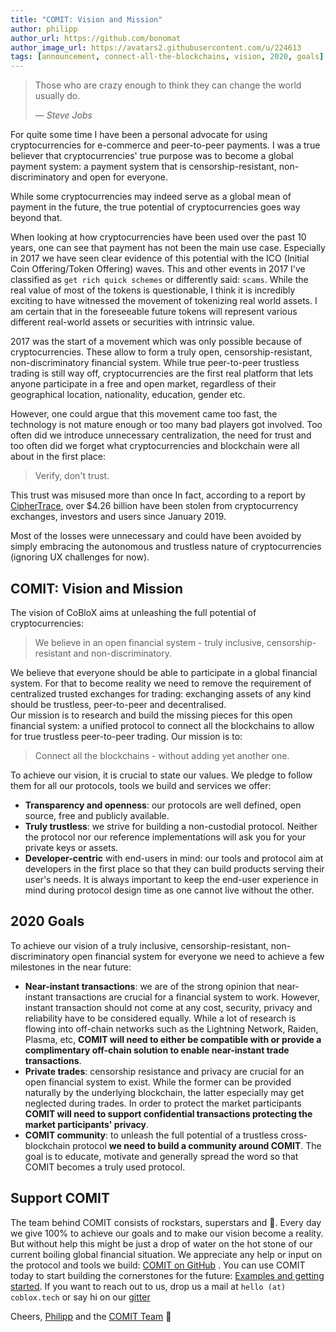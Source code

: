 ```yaml
---
title: "COMIT: Vision and Mission"
author: philipp
author_url: https://github.com/bonomat
author_image_url: https://avatars2.githubusercontent.com/u/224613
tags: [announcement, connect-all-the-blockchains, vision, 2020, goals]
---
```


> Those who are crazy enough to think they can change the world usually do.
>
> — _Steve Jobs_


For quite some time I have been a personal advocate for using cryptocurrencies for e-commerce and peer-to-peer payments. 
I was a true believer that cryptocurrencies' true purpose was to become a global payment system: a payment system that is censorship-resistant, non-discriminatory and open for everyone.

<!--truncate-->

While some cryptocurrencies may indeed serve as a global mean of payment in the future, the true potential of cryptocurrencies goes way beyond that.

When looking at how cryptocurrencies have been used over the past 10 years, one can see that payment has not been the main use case. 
Especially in 2017 we have seen clear evidence of this potential with the ICO (Initial Coin Offering/Token Offering) waves. 
This and other events in 2017 I've classified as `get rich quick schemes` or differently said: `scams`.
While the real value of most of the tokens is questionable, I think it is incredibly exciting to have witnessed the movement of tokenizing real world assets. 
I am certain that in the foreseeable future tokens will represent various different real-world assets or securities with intrinsic value.

2017 was the start of a movement which was only possible because of cryptocurrencies. 
These allow to form a truly open, censorship-resistant, non-discriminatory financial system.
While true peer-to-peer trustless trading is still way off, cryptocurrencies are the first real platform that lets anyone participate in a free and open market, regardless of their geographical location, nationality, education, gender etc.

However, one could argue that this movement came too fast, the technology is not mature enough or too many bad players got involved. 
Too often did we introduce unnecessary centralization, the need for trust and too often did we forget what cryptocurrencies and blockchain were all about in the first place:

> Verify, don't trust.

This trust was misused more than once
In fact, according to a report by [CipherTrace](https://ciphertrace.com/wp-content/uploads/2019/08/CipherTrace-Cryptocurrency-Anti-Money-Laundering-Report-2019-Q2-1.pdf), over $4.26 billion have been stolen from cryptocurrency exchanges, investors and users since January 2019.


Most of the losses were unnecessary and could have been avoided by simply embracing the autonomous and trustless nature of cryptocurrencies (ignoring UX challenges for now).


## COMIT: Vision and Mission

The vision of CoBloX aims at unleashing the full potential of cryptocurrencies:

> We believe in an open financial system - truly inclusive, censorship-resistant and non-discriminatory. 

We believe that everyone should be able to participate in a global financial system. 
For that to become reality we need to remove the requirement of centralized trusted exchanges for trading: exchanging assets of any kind should be trustless, peer-to-peer and decentralised.  
Our mission is to research and build the missing pieces for this open financial system: a unified protocol to connect all the blockchains to allow for true trustless peer-to-peer trading. Our mission is to: 

> Connect all the blockchains - without adding yet another one.

To achieve our vision, it is crucial to state our values. We pledge to follow them for all our protocols, tools we build and services we offer:

* **Transparency and openness**: our protocols are well defined, open source, free and publicly available.
* **Truly trustless**:  we strive for building a non-custodial protocol. 
Neither the protocol nor our reference implementations will ask you for your private keys or assets.
* **Developer-centric** with end-users in mind: our tools and protocol aim at developers in the first place so that they can build products serving their user's needs. 
It is always important to keep the end-user experience in mind during protocol design time as one cannot live without the other.


## 2020 Goals

To achieve our vision of a truly inclusive, censorship-resistant, non-discriminatory open financial system for everyone we need to achieve a few milestones in the near future:
* **Near-instant transactions**: we are of the strong opinion that near-instant transactions are crucial for a financial system to work.
However, instant transaction should not come at any cost, security, privacy and reliability have to be considered equally. 
While a lot of research is flowing into off-chain networks such as the Lightning Network, Raiden, Plasma, etc, 
**COMIT will need to either be compatible with or provide a complimentary off-chain solution to enable near-instant trade transactions**.
* **Private trades**: censorship resistance and privacy are crucial for an open financial system to exist.
While the former can be provided naturally by the underlying blockchain, the latter especially may get neglected during trades. 
In order to protect the market participants **COMIT will need to support confidential transactions protecting the market participants' privacy**.
* **COMIT community**: to unleash the full potential of a trustless cross-blockchain protocol **we need to build a community around COMIT**. 
The goal is to educate, motivate and generally spread the word so that COMIT becomes a truly used protocol.


## Support COMIT

The team behind COMIT consists of rockstars, superstars and 🦄. 
Every day we give 100% to achieve our goals and to make our vision become a reality. 
But without help this might be just a drop of water on the hot stone of our current boiling global financial situation. 
We appreciate any help or input on the protocol and tools we build: [COMIT on GitHub](https://github.com/comit-network/) .
You can use COMIT today to start building the cornerstones for the future: [Examples and getting started](https://github.com/comit-network/create-comit-app/). 
If you want to reach out to us, drop us a mail at `hello (at) coblox.tech` or say hi on our [gitter](https://gitter.im/comit-network/community) 


Cheers,
[Philipp](https://twitter.com/bonomat) and the [COMIT Team](https://twitter.com/comit_network) 💪
